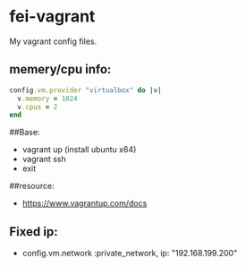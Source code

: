 # fei-vagrant
My vagrant config files.


## memery/cpu info:
```ruby
config.vm.provider "virtualbox" do |v|
  v.memory = 1024
  v.cpus = 2
end
```


##Base:
+ vagrant up (install ubuntu x64)
+ vagrant ssh
+ exit

##resource:
+ https://www.vagrantup.com/docs


## Fixed ip:
+ config.vm.network :private_network, ip: "192.168.199.200"